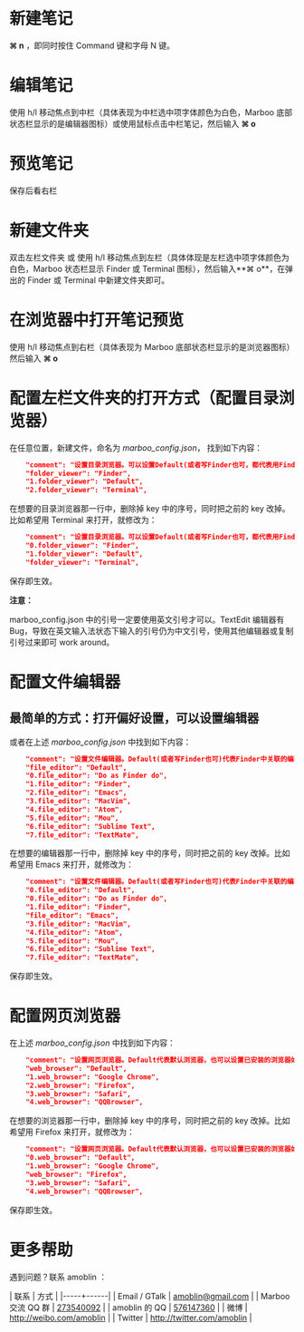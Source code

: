 # 新建笔记

**⌘ n** ，即同时按住 Command 键和字母 N 键。

# 编辑笔记

使用 h/l 移动焦点到中栏（具体表现为中栏选中项字体颜色为白色，Marboo 底部状态栏显示的是编辑器图标）或使用鼠标点击中栏笔记，然后输入 **⌘ o**

# 预览笔记

保存后看右栏

# 新建文件夹

双击左栏文件夹 或 使用 h/l 移动焦点到左栏（具体体现是左栏选中项字体颜色为白色，Marboo 状态栏显示 Finder 或 Terminal 图标），然后输入**⌘ o**，在弹出的 Finder 或 Terminal 中新建文件夹即可。

# 在浏览器中打开笔记预览

使用 h/l 移动焦点到右栏（具体表现为 Marboo 底部状态栏显示的是浏览器图标）然后输入 **⌘ o**

# 配置左栏文件夹的打开方式（配置目录浏览器）

在任意位置，新建文件，命名为 _marboo_config.json_，
找到如下内容：

```json
    "comment": "设置目录浏览器。可以设置Default(或者写Finder也可，都代表用Finder打开)或Terminal等",
    "folder_viewer": "Finder",
    "1.folder_viewer": "Default",
    "2.folder_viewer": "Terminal",
```

在想要的目录浏览器那一行中，删除掉 key 中的序号，同时把之前的 key 改掉。比如希望用 Terminal 来打开，就修改为：

```json
    "comment": "设置目录浏览器。可以设置Default(或者写Finder也可，都代表用Finder打开)或Terminal等",
    "0.folder_viewer": "Finder",
    "1.folder_viewer": "Default",
    "folder_viewer": "Terminal",
```

保存即生效。

**注意：**

marboo_config.json 中的引号一定要使用英文引号才可以。TextEdit 编辑器有 Bug，导致在英文输入法状态下输入的引号仍为中文引号，使用其他编辑器或复制引号过来即可 work around。

# 配置文件编辑器

## 最简单的方式：打开偏好设置，可以设置编辑器

或者在上述 _marboo_config.json_ 中找到如下内容：

```json
    "comment": "设置文件编辑器。Default(或者写Finder也可)代表Finder中关联的编辑器，也可以设置已安装的编辑器如 Emacs, MacVim, TextMate, Mou等",
    "file_editor": "Default",
    "0.file_editor": "Do as Finder do",
    "1.file_editor": "Finder",
    "2.file_editor": "Emacs",
    "3.file_editor": "MacVim",
    "4.file_editor": "Atom",
    "5.file_editor": "Mou",
    "6.file_editor": "Sublime Text",
    "7.file_editor": "TextMate",
```

在想要的编辑器那一行中，删除掉 key 中的序号，同时把之前的 key 改掉。比如希望用 Emacs 来打开，就修改为：

```json
    "comment": "设置文件编辑器。Default(或者写Finder也可)代表Finder中关联的编辑器，也可以设置已安装的编辑器如 Emacs, MacVim, TextMate, Mou等",
    "0.file_editor": "Default",
    "0.file_editor": "Do as Finder do",
    "1.file_editor": "Finder",
    "file_editor": "Emacs",
    "3.file_editor": "MacVim",
    "4.file_editor": "Atom",
    "5.file_editor": "Mou",
    "6.file_editor": "Sublime Text",
    "7.file_editor": "TextMate",
```

保存即生效。

# 配置网页浏览器

在上述 _marboo_config.json_ 中找到如下内容：

```json
    "comment": "设置网页浏览器。Default代表默认浏览器，也可以设置已安装的浏览器如Google Chrome, Firefox等",
    "web_browser": "Default",
    "1.web_browser": "Google Chrome",
    "2.web_browser": "Firefox",
    "3.web_browser": "Safari",
    "4.web_browser": "QQBrowser",
```

在想要的浏览器那一行中，删除掉 key 中的序号，同时把之前的 key 改掉。比如希望用 Firefox 来打开，就修改为：

```json
    "comment": "设置网页浏览器。Default代表默认浏览器，也可以设置已安装的浏览器如Google Chrome, Firefox等",
    "0.web_browser": "Default",
    "1.web_browser": "Google Chrome",
    "web_browser": "Firefox",
    "3.web_browser": "Safari",
    "4.web_browser": "QQBrowser",
```

保存即生效。

# 更多帮助

遇到问题？联系 amoblin ：

| 联系 | 方式 |
|-----+------|
| Email / GTalk | <amoblin@gmail.com> |
| Marboo 交流 QQ 群 | [273540092](qq://273540092) |
| amoblin 的 QQ | [576147360](qq://576147360) |
| 微博 | <http://weibo.com/amoblin> |
| Twitter | <http://twitter.com/amoblin> |
